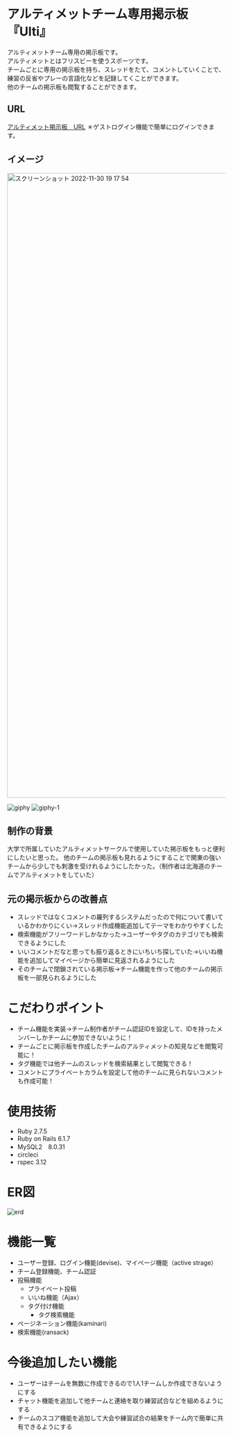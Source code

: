 # アルティメットチーム専用掲示板 『Ulti』 
アルティメットチーム専用の掲示板です。<br >
アルティメットとはフリスビーを使うスポーツです。 <br >
チームごとに専用の掲示板を持ち、スレッドをたて、コメントしていくことで、練習の反省やプレーの言語化などを記録してくことができます。<br >
他のチームの掲示板も閲覧することができます。

## URL
[アルティメット掲示板　URL](https://ultimate-board2.herokuapp.com/)
＊ゲストログイン機能で簡単にログインできます。

## イメージ
<img width="1440" alt="スクリーンショット 2022-11-30 19 17 54" src="https://user-images.githubusercontent.com/105266085/204770258-143a4df0-087c-41fe-98cc-dba147846b1c.png">

![giphy](https://user-images.githubusercontent.com/105266085/204940811-2e43c634-8db4-4ed6-9511-a5722d5da7ee.gif)
![giphy-1](https://user-images.githubusercontent.com/105266085/204942031-f901bdbd-e69c-4268-95df-e12ad1fbe32e.gif)

## 制作の背景
大学で所属していたアルティメットサークルで使用していた掲示板をもっと便利にしたいと思った。
他のチームの掲示板も見れるようにすることで関東の強いチームから少しでも刺激を受けれるようにしたかった。（制作者は北海道のチームでアルティメットをしていた）
## 元の掲示板からの改善点
- スレッドではなくコメントの羅列するシステムだったので何について書いているかわかりにくい→スレッド作成機能追加してテーマをわかりやすくした
- 検索機能がフリーワードしかなかった→ユーザーやタグのカテゴリでも検索できるようにした
- いいコメントだなと思っても振り返るときにいちいち探していた→いいね機能を追加してマイページから簡単に見返されるようにした
- そのチームで閉鎖されている掲示板→チーム機能を作って他のチームの掲示板を一部見られるようにした

# こだわりポイント
- チーム機能を実装→チーム制作者がチーム認証IDを設定して、IDを持ったメンバーしかチームに参加できないように！
- チームごとに掲示板を作成したチームのアルティメットの知見などを閲覧可能に！
- タグ機能では他チームのスレッドを検索結果として閲覧できる！
- コメントにプライベートカラムを設定して他のチームに見られないコメントも作成可能！

# 使用技術
- Ruby 2.7.5
- Ruby on Rails 6.1.7
- MySQL2　8.0.31
- circleci 
- rspec  3.12

# ER図
![erd](https://user-images.githubusercontent.com/105266085/204817482-60f12c2a-a323-4096-8cce-049cda3cd2ac.png)

# 機能一覧
- ユーザー登録、ログイン機能(devise)、マイページ機能（active strage）
- チーム登録機能、チーム認証
- 投稿機能
  - プライベート投稿
  - いいね機能（Ajax）
  - タグ付け機能
    - タグ検索機能
- ページネーション機能(kaminari)
- 検索機能(ransack)

# 今後追加したい機能
- ユーザーはチームを無数に作成できるので1人1チームしか作成できないようにする
- チャット機能を追加して他チームと連絡を取り練習試合などを組めるようにする
- チームのスコア機能を追加して大会や練習試合の結果をチーム内で簡単に共有できるようにする
